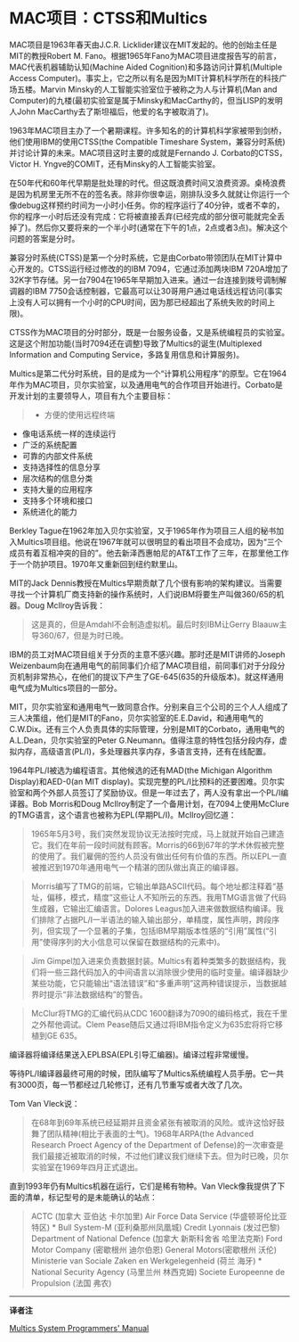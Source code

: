 # MAC项目：CTSS和Multics 

MAC项目是1963年春天由J.C.R. Licklider建议在MIT发起的。他的创始主任是MIT的教授Robert M. Fano。根据1965年Fano为MAC项目进度报告写的前言，MAC代表机器辅助认知(Machine Aided Cognition)和多路访问计算机(Multiple Access Computer)。事实上，它之所以有名是因为MIT计算机科学所在的科技广场五楼。Marvin Minsky的人工智能实验室位于被称之为人与计算机(Man and Computer)的九楼(最初实验室是属于Minsky和MacCarthy的，但当LISP的发明人John MacCarthy去了斯坦福后，他爱的名字被取消了)。

1963年MAC项目主办了一个暑期课程。许多知名的的计算机科学家被带到剑桥，他们使用IBM的使用CTSS(the Compatible Timeshare System，兼容分时系统)并讨论计算的未来。MAC项目这时主要的成就是Fernando J. Corbato的CTSS，Victor H. Yngve的COMIT，还有Minsky的人工智能实验室。

在50年代和60年代早期是批处理的时代。但这既浪费时间又浪费资源。桌椅浪费是因为机房里无所不在的签名表。除非你很幸运，刚排队没多久就就让你运行一个像debug这样预约时间为一小时小任务。你的程序运行了40分钟，或者不幸的，你的程序一小时后还没有完成：它将被直接丢弃(已经完成的部分很可能就完全丢掉了)。然后你又要将来的一个半小时(通常在下午的1点，2点或者3点)。解决这个问题的答案是分时。

兼容分时系统(CTSS)是第一个分时系统，它是由Corbato带领团队在MIT计算中心开发的。CTSS运行经过修改的的IBM 7094，它通过添加两块IBM 720A增加了32K字节存储。另一台7904在1965年早期加入进来。通过一台连接到拨号调制解调器的IBM 7750会话控制器，它最高可以让30哥用户通过电话线远程访问(事实上没有人可以拥有一个小时的CPU时间，因为那已经超出了系统失败的时间上限)。

CTSS作为MAC项目的分时部分，既是一台服务设备，又是系统编程员的实验室。这是这个附加功能(当时7094还在调整)导致了Multics的诞生(Multiplexed Information and Computing Service，多路复用信息和计算服务)。

Multics是第二代分时系统，目的是成为一个“计算机公用程序”的原型。它在1964年作为MAC项目，贝尔实验室，以及通用电气的合作项目开始进行。Corbato是开发计划的主要领导人，项目有九个主要目标：

> * 方便的使用远程终端
* 像电话系统一样的连续运行
* 广泛的系统配置
* 可靠的内部文件系统
* 支持选择性的信息分享
* 层次结构的信息分类
* 支持大量的应用程序
* 支持多个环境和接口
* 系统进化的能力

Berkley Tague在1962年加入贝尔实验室，又于1965年作为项目三人组的秘书加入Multics项目组。他说在1967年就可以很明显的看出项目不会成功，因为“三个成员有着互相冲突的目的”。他去新泽西惠帕尼的AT&T工作了三年，在那里他工作于一个防护项目。1970年又重新回到纽约默里山。

MIT的Jack Dennis教授在Multics早期贡献了几个很有影响的架构建议。当需要寻找一个计算机厂商支持新的操作系统时，人们说IBM将要生产叫做360/65的机器。Doug McIlroy告诉我：

> 这是真的，但是Amdahl不会制造虚拟机。最后时刻IBM让Gerry Blaauw主导360/67，但是为时已晚。

IBM的员工对MAC项目组关于分页的主意不感兴趣。那时还是MIT讲师的Joseph Weizenbaum向在通用电气的前同事们介绍了MAC项目组，前同事们对于分段分页机制非常热心，在他们的提议下产生了GE-645(635的升级版本)。就这样通用电气成为Multics项目的一部分。

MIT，贝尔实验室和通用电气一致同意合作。分别来自三个公司的三个人人组成了三人决策组，他们是MIT的Fano，贝尔实验室的E.E.David，和通用电气的C.W.Dix。还有三个人负责具体的实际管理，分别是MIT的Corbato，通用电气的A.L.Dean，贝尔实验室的Peter G.Neumann。值得注意的特性包括分段内存，虚拟内存，高级语言(PL/I)，多处理器共享内存，多语言支持，还有在线配置。

1964年PL/I被选为编程语言。其他候选的还有MAD(the Michigan Algorithm Display)和AED-0(an MIT display)。实现完整的PL/I比预料的还要困难。贝尔实验室和两个外部人员签订了奖励协议。但是一年过去了，两人没有拿出一个PL/I编译器。Bob Morris和Doug McIlroy制定了一个备用计划，在7094上使用McClure的TMG语言，这个语言也被称为EPL(早期PL/I)。McIlroy回忆道：

> 1965年5月3号，我们突然发现协议无法按时完成，马上就就开始自己建造它。我们在年前一段时间就有顾客。Morris的66到67年的学术休假被完整的使用了。我们雇佣的签约人员没有做出任何有价值的东西。所以EPL一直被推迟到1970年通用电气一个精湛的团队做出真正的编译器。

> Morris编写了TMG的前端，它输出单路ASCII代码。每个地址都注释着“基址，偏移，模式，精度”这些让人不知所云的东西。我用TMG语言做了代码生成器，它输出汇编语言。Dolores Leagus加入进来做数据结构编译。我们排除了占据PL/I一半语法的输入输出部分，单精度，属性声明，跨段序列，但实现了一个显著的子集，包括IBM早期版本性感的“引用”属性(“引用”使得序列的大小信息可以保留在数据结构的元素中)。

> Jim Gimpel加入进来负责数据封装。Multics有着种类繁多的数据结构，我们将一些三路代码加入的中间语言以消除很少使用的临时变量。编译器缺少某些功能，它只能输出“语法错误”和“多重声明”这两种错误提示，当数据越界时提示“非法数据结构”的警告。

> McClur将TMG的汇编代码从CDC 1600翻译为7090的编码格式，我在千里之外帮他调试。Clem Pease随后又通过将IBM指令定义为635宏将将它移植到GE 635。

编译器将编译结果送入EPLBSA(EPL引导汇编器)。编译过程非常缓慢。

等待PL/I编译器最终可用的时候，团队编写了Multics系统编程人员手册。它一共有3000页，每一节都经过几轮修订，还有几节重写或者大改了几次。

Tom Van Vleck说：

> 在68年到69年系统已经延期并且资金紧张有被取消的风险。或许这恰好鼓舞了团队精神(相比于表面的士气)。1968年ARPA(the Advanced  Research Proect Agency of the Department of Defense)的一次审查是我们最接近被取消的时候，不过他们建议我们继续下去。但为时已晚，贝尔实验室在1969年四月正式退出。

直到1993年仍有Multics机器在运行，它们是稀有物种。Van Vleck像我提供了下面的清单，标记型号的是未能确认的站点：

> ACTC (加拿大 亚伯达 卡尔加里)
Air Force Data Service (华盛顿哥伦比亚特区) *
Bull System-M (亚利桑那州凤凰城)
Credit Lyonnais (发过巴黎)
Department of National Defence (加拿大 新斯科舍省 哈里法克斯)
Ford Motor Company (密歇根州 迪尔伯恩)
General Motors(密歇根州 沃伦)
Ministerie van Sociale Zaken en Werkgelegenheid (荷兰 海牙) *
National Security Agency (马里兰州 林西克姆)
Societe Europeenne de Propulsion (法国 弗农)




---
**译者注**

[Multics System Programmers' Manual](http://multicians.org/mspmtoc.html)
